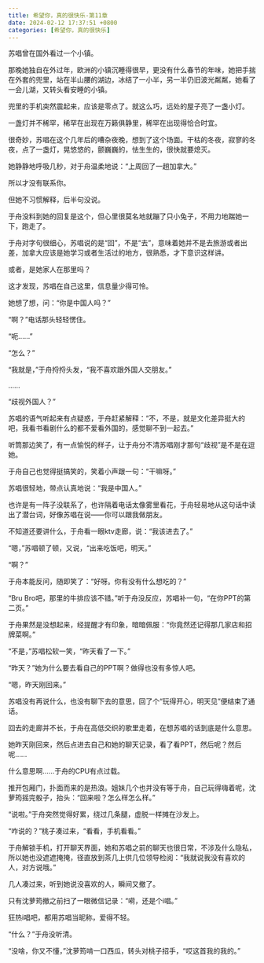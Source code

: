 ```yaml
---
title: 希望你，真的很快乐-第11章
date: 2024-02-12 17:37:51 +0800
categories: [希望你，真的很快乐]
---
```


苏唱曾在国外看过一个小镇。

那晚她独自在外过年，欧洲的小镇沉睡得很早，更没有什么春节的年味，她把手揣在外套的兜里，站在半山腰的湖边，冰结了一小半，另一半仍旧波光粼粼，她看了一会儿湖，又转头看安睡的小镇。

兜里的手机突然震起来，应该是零点了。就这么巧，远处的屋子亮了一盏小灯。

一盏灯并不稀罕，稀罕在出现在万籁俱静里，稀罕在出现得恰合时宜。

很奇妙，苏唱在这个几年后的嘈杂夜晚，想到了这个场面。干枯的冬夜，寂寥的冬夜，点了一盏灯，晃悠悠的，颤巍巍的，怯生生的，很快就要熄灭。

她静静地呼吸几秒，对于舟温柔地说：“上周回了一趟加拿大。”

所以才没有联系你。

但她不习惯解释，后半句没说。

于舟没料到她的回复是这个，但心里很莫名地就蹦了只小兔子，不用力地踹她一下，跑走了。

于舟对字句很细心，苏唱说的是“回”，不是“去”，意味着她并不是去旅游或者出差，加拿大应该是她学习或者生活过的地方，很熟悉，才下意识这样讲。

或者，是她家人在那里吗？

这才发现，苏唱在自己这里，信息量少得可怜。

她想了想，问：“你是中国人吗？”

“啊？”电话那头轻轻愣住。

“呃……”

“怎么？”

“我就是，”于舟捋捋头发，“我不喜欢跟外国人交朋友。”

……

“歧视外国人？”

苏唱的语气听起来有点疑惑，于舟赶紧解释：“不，不是，就是文化差异挺大的吧，我看书看剧什么的都不爱看外国的，感觉聊不到一起去。”

听筒那边笑了，有一点愉悦的样子，让于舟分不清苏唱刚才那句“歧视”是不是在逗她。

于舟自己也觉得挺搞笑的，笑着小声跟一句：“干嘛呀。”

苏唱很轻地，带点认真地说：“我是中国人。”

也许是有一阵子没联系了，也许隔着电话太像雾里看花，于舟轻易地从这句话中读出了潜台词，好像苏唱在说——你可以跟我做朋友。

不知道还要讲什么，于舟看一眼ktv走廊，说：“我该进去了。”

“嗯，”苏唱顿了顿，又说，“出来吃饭吧，明天。”

“啊？”

于舟本能反问，随即笑了：“好呀。你有没有什么想吃的？”

“Bru Bro吧，那里的牛排应该不错。”听于舟没反应，苏唱补一句，“在你PPT的第二页。”

于舟果然是没想起来，经提醒才有印象，暗暗佩服：“你竟然还记得那几家店和招牌菜啊。”

“不是，”苏唱松软一笑，“昨天看了一下。”

“昨天？”她为什么要去看自己的PPT啊？做得也没有多惊人吧。

“嗯，昨天刚回来。”

苏唱没有再说什么，也没有聊下去的意思，回了个“玩得开心，明天见”便结束了通话。

回去的走廊并不长，于舟在高低交织的歌里走着，在想苏唱的话到底是什么意思。

她昨天刚回来，然后点进去自己和她的聊天记录，看了看PPT，然后呢？然后呢……

什么意思啊……于舟的CPU有点过载。

推开包厢门，扑面而来的是热浪。姐妹几个也并没有等于舟，自己玩得嗨着呢，沈萝筠摇完骰子，抬头：“回来啦？怎么样怎么样。”

“说啦。”于舟突然觉得好累，绕过几条腿，虚脱一样摊在沙发上。

“咋说的？”桃子凑过来，“看看，手机看看。”

于舟解锁手机，打开聊天界面，她和苏唱之前的聊天也很日常，不涉及什么隐私，所以她也没遮遮掩掩，径直放到茶几上供几位领导检阅：“我就说我没有喜欢的人，对方说哦。”

几人凑过来，听到她说没喜欢的人，瞬间又撤了。

只有沈萝筠撤之前扫了一眼微信记录：“嗬，还是个i唱。”

狂热i唱吧，都用苏唱当昵称，爱得不轻。

“什么？”于舟没听清。

“没啥，你又不懂，”沈萝筠啃一口西瓜，转头对桃子招手，“哎这首我的我的。”

